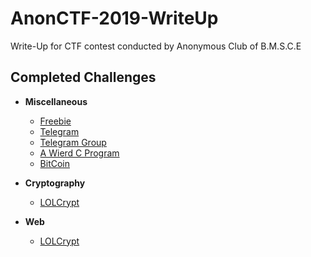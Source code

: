 # AnonCTF-2019-WriteUp
Write-Up for CTF contest conducted by Anonymous Club of B.M.S.C.E 

## Completed Challenges


* **Miscellaneous**
    - [Freebie](Miscellaneous/Freebie)
    - [Telegram](Miscellaneous/Telegram)
    - [Telegram Group](Miscellaneous/Telegram_Group)  
    - [A Wierd C Program](Miscellaneous/A_Wierd_C_Program)
    - [BitCoin](Miscellaneous/BitCoin)

* **Cryptography**
    - [LOLCrypt](Cryptography/LOLCrypt)
   
* **Web**
    - [LOLCrypt](Cryptography/LOLCrypt)
